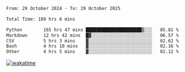 <!--START_SECTION:waka-->

```txt
From: 29 October 2024 - To: 29 October 2025

Total Time: 189 hrs 6 mins

Python        165 hrs 47 mins █████████████████████▒░░░   85.81 %
Markdown      12 hrs 42 mins  █▓░░░░░░░░░░░░░░░░░░░░░░░   06.57 %
CSV           5 hrs 3 mins    ▓░░░░░░░░░░░░░░░░░░░░░░░░   02.62 %
Bash          4 hrs 10 mins   ▓░░░░░░░░░░░░░░░░░░░░░░░░   02.16 %
Other         4 hrs 5 mins    ▓░░░░░░░░░░░░░░░░░░░░░░░░   02.12 %
```

<!--END_SECTION:waka-->
[![wakatime](https://wakatime.com/badge/user/5f89a63a-5294-4958-ad30-2b3455e63f2a.svg)](https://wakatime.com/@5f89a63a-5294-4958-ad30-2b3455e63f2a)
